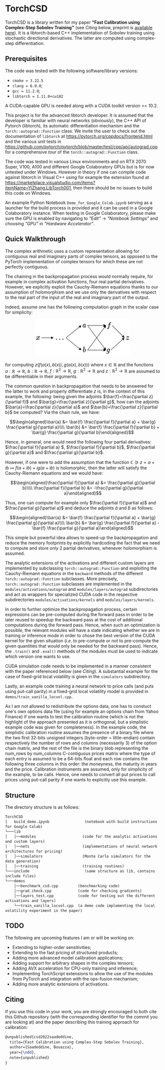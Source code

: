 # TorchCSD

TorchCSD is a library written for my paper **"Fast Calibration using Complex-Step Sobolev Training"** (see _Citing_ below, preprint is [available here](https://github.com/BouazzaSE/TorchCSD/raw/main/preprint.pdf)). It is a libtorch-based C++ implementation of Sobolev training using stochastic directional derivatives. The latter are computed using complex-step differentiation.

## Prerequisites
The code was tested with the following software/library versions:
* `cmake = 3.22.5`
* `clang = 6.0.0`;
* `gcc = 11.2.0`;
* `libtorch = 1.11.0+cu102`

A CUDA-capable GPU is needed along with a CUDA toolkit version >= 10.2.

This project is for the advanced libtorch developer. It is assumed that the developer is familiar with neural networks (obviously), the C++ API of Pytorch (libtorch), its automatic differentiation mechanism and the `torch::autograd::Function` class. We invite the user to check out the documentation of `libtorch` at https://pytorch.org/cppdocs/frontend.html and the various unit tests in https://github.com/pytorch/pytorch/blob/master/test/cpp/api/autograd.cpp for a comprehensive _tour_ of the `torch::autograd::Function` class.

The code was tested in various Linux environments and on RTX 2070 Super, V100, A100 and different Google Colaboratory GPUs but is for now untested under Windows. However in theory if one can compile code against libtorch in Visual C++ using for example the extension found at https://marketplace.visualstudio.com/items?itemName=YiZhang.LibTorch001, then there should be no issues to build this code on Windows.

An example Python Notebook `Demo_for_Google_Colab.ipynb` serving as a launcher for the build process is provided and it can be used in a Google Colaboratory instance. When testing in Google Colaboratory, please make sure the GPU is enabled by navigating to *"Edit"* -> *"Notebook Settings"* and choosing *"GPU"* in *"Hardware Accelerator"*.

## Quick Walkthrough
The complex arithmetic uses a custom representation allowing for contiguous real and imaginary parts of complex tensors, as opposed to the PyTorch implementation of complex tensors for which these are not perfectly contiguous.

The chaining in the backpropagation process would normally require, for example in complex activation functions, four real partial derivatives. However, we explicitly exploit the Cauchy-Riemann equations thanks to our assumption of holomorphism and we use only the derivatives with respect to the real part of the input of the real and imaginary part of the output.

Indeed, assume one has the following computation graph in the scalar case for simplicity:
<p align="center">
  <img src="https://github.com/BouazzaSE/TorchCSD/blob/main/images/computation_graph_example.png?raw=true", alt="Example of a computation graph for computing z(f(a(x), b(x)), g(a(x), b(x)))">
</p>

for computing  $z(f(a(x), b(x)), g(a(x), b(x)))$ where  $x\in\mathbb{R}$  and the functions  $a:\mathbb{R}\rightarrow\mathbb{R}$,  $b:\mathbb{R}\rightarrow\mathbb{R}$,  $f:\mathbb{R}^2\rightarrow\mathbb{R}$,  $g:\mathbb{R}^2\rightarrow\mathbb{R}$  and $z:\mathbb{R}^2\rightarrow\mathbb{R}$  are assumed to be differentiable in their arguments.

The common question in backpropagation that needs to be answered for the latter to work and properly differentiate  $z$  is, in the context of this example, the following: being given the adjoints  $\bar{f}=\frac{\partial z}{\partial f}$  and  $\bar{g}=\frac{\partial z}{\partial g}$, how can the adjoints  $\bar{a}=\frac{\partial z}{\partial a}$  and  $\bar{b}=\frac{\partial z}{\partial b}$  be computed? Via the chain rule, we have:

$$\begin{aligned}\bar{a} &= \bar{f} \frac{\partial f}{\partial a} + \bar{g} \frac{\partial g}{\partial a}\\\\ \bar{b} &= \bar{f} \frac{\partial f}{\partial b} + \bar{g} \frac{\partial g}{\partial b}\end{aligned}$$

Hence, in general, one would need the following four partial derivatives:  $\frac{\partial f}{\partial a} $,  $\frac{\partial f}{\partial b}$,  $\frac{\partial g}{\partial a}$  and  $\frac{\partial g}{\partial b}$.

However, if one were to add the assumption that the function $\mathbb{C}\ni z=a+i b \mapsto f(a+i b)+i g(a+i b)$ is holomorphic, then the latter will satisfy the Cauchy-Riemann equations and we would have:

$$\begin{aligned}\frac{\partial f}{\partial a} &= \frac{\partial g}{\partial b}\\\\ \frac{\partial f}{\partial b} &= -\frac{\partial g}{\partial a}\end{aligned}$$

Thus, one can compute for example only  $\frac{\partial f}{\partial a}$  and  $\frac{\partial g}{\partial a}$  and deduce the adjoints  $\bar{a}$  and  $\bar{b}$  as follows:

$$\begin{aligned}\bar{a} &= \bar{f} \frac{\partial f}{\partial a} + \bar{g} \frac{\partial g}{\partial a}\\\\ \bar{b} &= \bar{g} \frac{\partial f}{\partial a} - \bar{f} \frac{\partial g}{\partial a}\end{aligned}$$

This simple but powerful idea allows to speed-up the backpropagation and reduce the memory footprints by explicitly hardcoding the fact that we need to compute and store only 2 partial derivatives, whenever holomorphism is assumed.

The analytic extensions of the activations and different custom layers are implemented by subclassing `torch::autograd::Function` and exploiting the Cauchy-Riemann equations in the `backward` methods of the different `torch::autograd::Function` subclasses. More precisely, `torch::autograd::Function` subclasses are implemented in the `modules/activations/autograd` and `modules/layers/autograd` subdirectories and act as wrappers for specialized CUDA code in the respective subdirectories `modules/activations/kernels` and `modules/layers/kernels`.

In order to further optimize the backpropagation process, certain expressions can be pre-computed during the forward pass in order to be later reused to speedup the backward pass at the cost of additional computations during the forward pass. Hence, when such an optimization is possible, the relevant modules will have a state indicating whether we are in training or inference mode in order to chose the best version of the CUDA kernel for the given situation (_i.e._ to pre-compute or not to pre-compute the given quantities that would only be needed for the backward pass). Hence, the `.train()` and `.eval()` methods of the modules must be used to indicate which version one wants to use.

CUDA simulation code needs to be implemented in a manner consistent with the paper referenced below (see _Citing_). A substantial example for the case of fixed-grid local volatility is given in the `simulators` subdirectory.

Lastly, an example code training a neural network to price calls (and puts using put-call parity) in a fixed-grid local volatility model is provided in `demos/train_vanilla_locvol.cpp`.

As I am not allowed to redistribute the options data, one has to constuct one's own options data file (using for example an options chain from Yahoo Finance) if one wants to test the calibration routine (which is not the highlight of the approach presented as it is orthogonal, but a simplistic example code was given for completeness). In the example code, the simplistic calibration routine assumes the presence of a binary file where the two first 32-bits unsigned integers (byte-order = little-endian) contain respectively the number of rows and columns (necessarily 3) of the option chain matrix, and the rest of the file is the binary blob representing the num_rows by num_columns C-contiguous prices matrix where the type of each entry is assumed to be a 64-bits float and each row contains the following three columns in this order: the moneyness, the maturity in years and the price. Calibration instruments are assumed, only for simplicity of the example, to be calls. Hence, one needs to convert all put prices to call prices using put-call parity if one wants to explicitly use this example. 

## Structure

The directory structure is as follows:
```
TorchCSD
│   build_demo.ipynb                (notebook with build instructions for Google Colab)
└───lib
│   │──modules                     (code for the analytic activations and custom layers)
│   │──nets                        (implementations of neural network architectures for pricing)
│   │──simulators                  (Monte Carlo simulators for the data generation)
│   │──training                    (training routines)
└───include                         (same structure as lib, contains include files)
└───demos
    │──benchmark_csd.cpp         (benchmarking code)
    │──grad_check.cpp            (code for checking gradients)
    │──layers_test.cpp           (code for testing out the different activations and layers)
    └──train_vanilla_locvol.cpp  (a demo code implementing the local volatility experiment in the paper)
```

## TODO

The following are upcoming features I am or will be working on:
* Extending to higher-order sensitivities;
* Extending to the fast pricing of structured products;
* Adding more advanced model calibration applications;
* Adding support for arbitrary shapes in the complex tensors;
* Adding AVX acceleration for CPU-only training and inference;
* Implementing TorchScript extensions to allow the use of the modules from PyTorch and integration with the ops-fusion mechanism;
* Adding more analytic extensions of activations.

## Citing
If you use this code in your work, you are strongly encouraged to both cite this Github repository (with the corresponding identifier for the commit you are looking at) and the paper describing this training approach for calibration:
```latex
@unpublished{csd2022saadeddine,
  title={Fast Calibration using Complex-Step Sobolev Training},
  author={Saadeddine, Bouazza},
  year={\ndd},
  note={unpublished}
}
```
